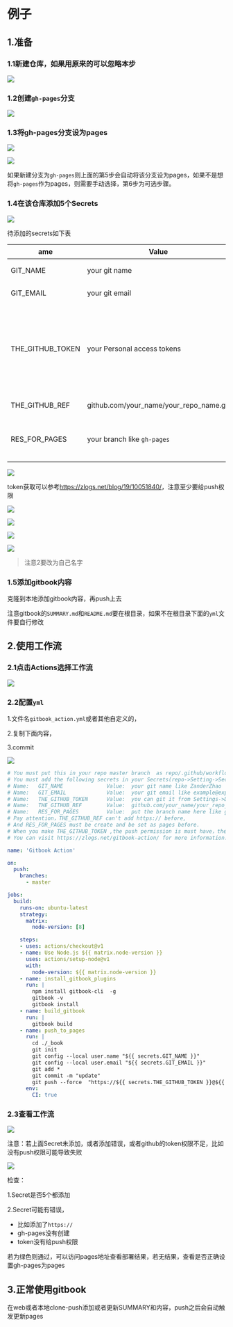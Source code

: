# 例子

## 1.准备

### 1.1新建仓库，如果用原来的可以忽略本步

![](https://raw.githubusercontent.com/ZanderZhao/images/master/img2020/20200104173658.png)

### 1.2创建`gh-pages`分支



![](https://raw.githubusercontent.com/ZanderZhao/images/master/img2020/20200104165934.png)



### 1.3将gh-pages分支设为pages

![](https://raw.githubusercontent.com/ZanderZhao/images/master/img2020/20200104170014.png)

![](https://raw.githubusercontent.com/ZanderZhao/images/master/img2020/20200104170113.png)

如果新建分支为`gh-pages`则上面的第5步会自动将该分支设为pages，如果不是想将`gh-pages`作为pages，则需要手动选择，第6步为可选步骤。



### 1.4在该仓库添加5个Secrets

![](https://raw.githubusercontent.com/ZanderZhao/images/master/img2020/20200104170557.png)



待添加的secrets如下表

| ame              | Value                                   | 说明                                                         |
| ---------------- | --------------------------------------- | ------------------------------------------------------------ |
| GIT_NAME         | your git name                           | 你的git名称                                                  |
| GIT_EMAIL        | your git email                          | 你的git的email                                               |
| THE_GITHUB_TOKEN | your Personal access tokens             | 可以在`Settings->Developer settings->Personal access tokens->Generate new token`生成，注意权限要给足 |
| THE_GITHUB_REF   | github.com/your_name/your_repo_name.git | 注意**不要**添加`https://`                                   |
| RES_FOR_PAGES    | your branch like `gh-pages`             | 注意要提前建好，且在设置里面设置为pages                      |



![](https://raw.githubusercontent.com/ZanderZhao/images/master/img2020/20200104170809.png)

token获取可以参考<https://zlogs.net/blog/19/10051840/>，注意至少要给push权限

![](https://raw.githubusercontent.com/ZanderZhao/images/master/img2020/20200104180131.png)

![](https://raw.githubusercontent.com/ZanderZhao/images/master/img2020/20200104180432.png)

![](https://raw.githubusercontent.com/ZanderZhao/images/master/img2020/20200104180652.png)

![](https://raw.githubusercontent.com/ZanderZhao/images/master/img2020/20200104180940.png)

> 注意2要改为自己名字



### 1.5添加gitbook内容

克隆到本地添加gitbook内容，再push上去

注意gitbook的`SUMMARY.md`和`README.md`要在根目录，如果不在根目录下面的`yml`文件要自行修改



## 2.使用工作流

### 2.1点击Actions选择工作流

![](https://raw.githubusercontent.com/ZanderZhao/images/master/img2020/20200104175312.png)

### 2.2配置`yml`

1.文件名`gitbook_action.yml`或者其他自定义的，

2.复制下面内容，

3.commit

![](https://raw.githubusercontent.com/ZanderZhao/images/master/img2020/20200104175251.png)



```yml
# You must put this in your repo master branch  as repo/.github/workflow/gitbook_action.yml
# You must add the following secrets in your Secrets(repo->Setting->Secrets->Add a new secret)  
# Name:   GIT_NAME              Value:  your git name like ZanderZhao
# Name:   GIT_EMAIL             Value:  your git email like example@exp.com
# Name:   THE_GITHUB_TOKEN      Value:  you can git it from Settings->Developer settings->Personal access tokens->Generate new token
# Name:   THE_GITHUB_REF        Value:  github.com/your_name/your_repo_name.git
# Name:   RES_FOR_PAGES         Value:  put the branch name here like gh-pages,where the build book you want put for
# Pay attention，THE_GITHUB_REF can't add https:// before, 
# And RES_FOR_PAGES must be create and be set as pages before.
# When you make THE_GITHUB_TOKEN ,the push permission is must have，the others, you can add.
# You can visit https://zlogs.net/gitbook-action/ for more information.

name: 'Gitbook Action'

on:
  push:
    branches:    
      - master

jobs:
  build:
    runs-on: ubuntu-latest
    strategy:
      matrix:
        node-version: [8]

    steps:
    - uses: actions/checkout@v1
    - name: Use Node.js ${{ matrix.node-version }}
      uses: actions/setup-node@v1
      with:
        node-version: ${{ matrix.node-version }}
    - name: install_gitbook_plugins
      run: |
        npm install gitbook-cli  -g
        gitbook -v
        gitbook install
    - name: build_gitbook
      run: |
        gitbook build
    - name: push_to_pages
      run: |
        cd ./_book
        git init
        git config --local user.name "${{ secrets.GIT_NAME }}"
        git config --local user.email "${{ secrets.GIT_EMAIL }}"
        git add *
        git commit -m "update"
        git push --force  "https://${{ secrets.THE_GITHUB_TOKEN }}@${{ secrets.THE_GITHUB_REF }}" master:${{ secrets.RES_FOR_PAGES }}
      env:
        CI: true
```



### 2.3查看工作流

![](https://raw.githubusercontent.com/ZanderZhao/images/master/img2020/20200104175607.png)

注意：若上面Secret未添加，或者添加错误，或者github的token权限不足，比如没有push权限可能导致失败

![](https://raw.githubusercontent.com/ZanderZhao/images/master/img2020/20200104181148.png)



检查：

1.Secret是否5个都添加

2.Secret可能有错误，

+ 比如添加了`https://`
+ gh-pages没有创建
+ token没有给push权限

若为绿色则通过，可以访问pages地址查看部署结果，若无结果，查看是否正确设置gh-pages为pages



## 3.正常使用gitbook

在web或者本地clone-push添加或者更新SUMMARY和内容，push之后会自动触发更新pages





